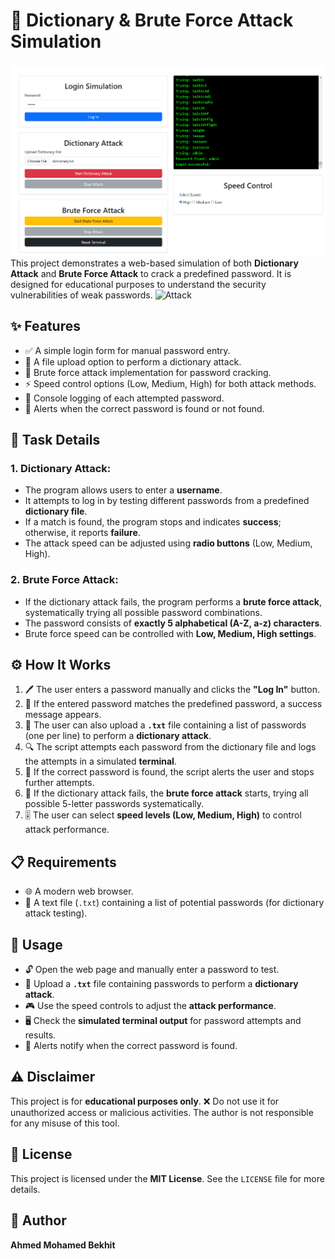 # 🔐 Dictionary & Brute Force Attack Simulation
![Dictionary Attack](https://github.com/ahmedmohamedbekhit1/Information_Security_Mangment/blob/main/Task1/Screen_shot.png)
This project demonstrates a web-based simulation of both **Dictionary Attack** and **Brute Force Attack** to crack a predefined password. It is designed for educational purposes to understand the security vulnerabilities of weak passwords.
![Attack](https://github.com/ahmedmohamedbekhit1/Information_Security_Mangment/blob/main/Task1/PasswordAttackSimulation.gif)

## ✨ Features

- ✅ A simple login form for manual password entry.
- 📂 A file upload option to perform a dictionary attack.
- 🔄 Brute force attack implementation for password cracking.
- ⚡ Speed control options (Low, Medium, High) for both attack methods.
- 📝 Console logging of each attempted password.
- 🔔 Alerts when the correct password is found or not found.

## 📌 Task Details

### 1. Dictionary Attack:
- The program allows users to enter a **username**.
- It attempts to log in by testing different passwords from a predefined **dictionary file**.
- If a match is found, the program stops and indicates **success**; otherwise, it reports **failure**.
- The attack speed can be adjusted using **radio buttons** (Low, Medium, High).

### 2. Brute Force Attack:
- If the dictionary attack fails, the program performs a **brute force attack**, systematically trying all possible password combinations.
- The password consists of **exactly 5 alphabetical (A-Z, a-z) characters**.
- Brute force speed can be controlled with **Low, Medium, High settings**.

## ⚙️ How It Works

1. 🖊️ The user enters a password manually and clicks the **"Log In"** button.
2. 🎯 If the entered password matches the predefined password, a success message appears.
3. 📄 The user can also upload a **`.txt`** file containing a list of passwords (one per line) to perform a **dictionary attack**.
4. 🔍 The script attempts each password from the dictionary file and logs the attempts in a simulated **terminal**.
5. 🛑 If the correct password is found, the script alerts the user and stops further attempts.
6. 🚀 If the dictionary attack fails, the **brute force attack** starts, trying all possible 5-letter passwords systematically.
7. 🎚️ The user can select **speed levels (Low, Medium, High)** to control attack performance.

## 📋 Requirements

- 🌐 A modern web browser.
- 📑 A text file (`.txt`) containing a list of potential passwords (for dictionary attack testing).

## 🚀 Usage

- 🔓 Open the web page and manually enter a password to test.
- 📂 Upload a **`.txt`** file containing passwords to perform a **dictionary attack**.
- 🎮 Use the speed controls to adjust the **attack performance**.
- 🖥️ Check the **simulated terminal output** for password attempts and results.
- 📢 Alerts notify when the correct password is found.

## ⚠️ Disclaimer

This project is for **educational purposes only**. ❌ Do not use it for unauthorized access or malicious activities. The author is not responsible for any misuse of this tool.

## 📜 License

This project is licensed under the **MIT License**. See the `LICENSE` file for more details.

## 👤 Author

**Ahmed Mohamed Bekhit**

